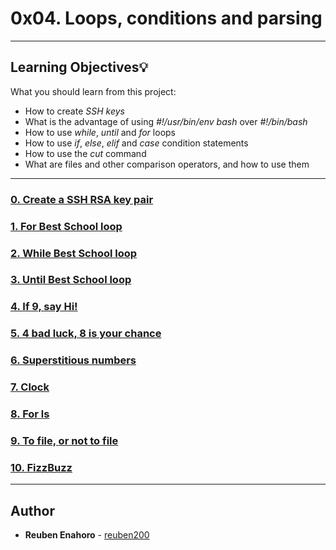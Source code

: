 # 0x04. Loops, conditions and parsing
---
## Learning Objectives:bulb:
What you should learn from this project:

* How to create _SSH keys_
* What is the advantage of using  _#!/usr/bin/env bash_ over _#!/bin/bash_
* How to use _while_, _until_ and _for_ loops
* How to use _if_, _else_, _elif_ and _case_ condition statements
* How to use the _cut_ command
* What are files and other comparison operators, and how to use them

---

### [0. Create a SSH RSA key pair](./0-RSA_public_key.pub)

### [1. For Best School loop](./1-for_holberton_school)

### [2. While Best School loop](./2-while_holberton_school)

### [3. Until Best School loop](./3-until_holberton_school)

### [4. If 9, say Hi!](./4-if_9_say_hi)

### [5. 4 bad luck, 8 is your chance](./5-4_bad_luck_8_is_your_chance)

### [6. Superstitious numbers](./6-superstitious_numbers)

### [7. Clock](./7-clock)

### [8. For ls](./8-for_ls)

### [9. To file, or not to file](./9-to_file_or_not_to_file)

### [10. FizzBuzz](./10-fizzbuzz)
---

## Author
* **Reuben Enahoro** - [reuben200](https://github.com/rubbycool)


